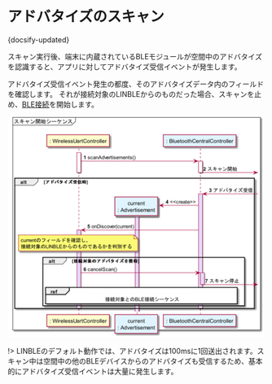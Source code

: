 # アドバタイズのスキャン

{docsify-updated}

スキャン実行後、端末に内蔵されているBLEモジュールが空間中のアドバタイズを認識すると、アプリに対してアドバタイズ受信イベントが発生します。

アドバタイズ受信イベント発生の都度、そのアドバタイズデータ内のフィールドを確認します。
それが接続対象のLINBLEからのものだった場合、スキャンを止め、[BLE接続](common/flows/connect-to-target.md)を開始します。

![](../../out/plantuml/sequence_scan_advertisements.png)

!> LINBLEのデフォルト動作では、アドバタイズは100msに1回送出されます。スキャン中は空間中の他のBLEデバイスからのアドバタイズも受信するため、基本的にアドバタイズ受信イベントは大量に発生します。
